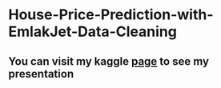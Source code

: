 # House-Price-Prediction-with-EmlakJet-Data-Cleaning
## You can visit my kaggle [page](https://www.kaggle.com/code/gokhanergul/house-price-prediction-with-emlakjet-data-cleaning)  to see my presentation
